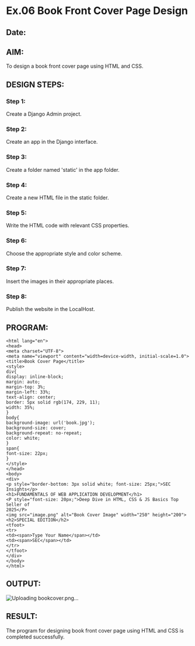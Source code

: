 # Ex.06 Book Front Cover Page Design
## Date:

## AIM:
To design a book front cover page using HTML and CSS.

## DESIGN STEPS:

### Step 1:
Create a Django Admin project.

### Step 2:
Create an app in the Django interface.

### Step 3:
Create a folder named 'static' in the app folder.

### Step 4:
Create a new HTML file in the static folder.

### Step 5:
Write the HTML code with relevant CSS properties.

### Step 6:
Choose the appropriate style and color scheme.

### Step 7:
Insert the images in their appropriate places.

### Step 8:
Publish the website in the LocalHost.

## PROGRAM:
```
<html lang="en">
<head>
<meta charset="UTF-8">
<meta name="viewport" content="width=device-width, initial-scale=1.0">
<title>Book Cover Page</title>
<style>
div{
display: inline-block;
margin: auto;
margin-top: 3%;
margin-left: 33%;
text-align: center;
border: 5px solid rgb(174, 229, 11);
width: 35%;
}
body{
background-image: url('book.jpg');
background-size: cover;
background-repeat: no-repeat;
color: white;
}
span{
font-size: 22px;
}
</style>
</head>
<body>
<div>
<p style="border-bottom: 3px solid white; font-size: 25px;">SEC Insights</p>
<h1>FUNDAMENTALS OF WEB APPLICATION DEVELOPMENT</h1>
<P style="font-size: 20px;">Deep Dive in HTML, CSS & JS Basics Top Seller of
2025</P>
<img src="image.png" alt="Book Cover Image" width="250" height="200">
<h2>SPECIAL EDITION</h2>
<tfoot>
<tr>
<td><span>Type Your Name</span></td>
<td><span>SEC</span></td>
</tr>
</tfoot>
</div>
</body>
</html>
```


## OUTPUT:
![Uploading bookcover.png…]()


## RESULT:
The program for designing book front cover page using HTML and CSS is completed successfully.
